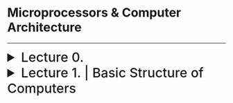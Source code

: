 
# Microprocessors & Computer Architecture

---

<details>
  <summary style="font-size: 30px; font-weight: 500; cursor: pointer;">Lecture 0.</summary>
  
## Basic Info & Textbook :
**Computer Organization and Embedded Systems, 6th Edition**
- Authors: Carl Hamacher, Zvonko Vranesic, Safwat Zaky, Naraig
Manjikian,
- Publisher: McGraw‐Hill , 2011

| Category    | Weight   |
|-------------|----------|
| Quizzes     | 10%      |
| Assignments | 10%      |
| Labs        | 15%      |
| Midterm     | 20%      |
| Final       | 45%      |

#### Quizzes:
• Lockdown browser will be used in quizzes.
• Expect a quiz every week. *(I will drop the lowest quiz mark)*
#### Tutorial Assignments:
• There will be assignment in almost every tutorial
#### Midterm:
• will be on **Oct. 4th** during the class time.
• No midterm deferral, marks will be added to the final exam

---

#### ** Course Overview: **

- Introduction to Computer Architecture:
    - CPU, ALU, I/O devices, Busses and Memory – RAM and ROM;
    - RISC vs. CISC architecture;
    - Assembly language programming using a microprocessor and the Hardware/Software Development Tool;
    - Register block and associated registers;
- Microcontroller systems: Interrupt, timer, memory, clock and reset generation
- Analog to Digital conversion (A/D) and Serial Communication Interface Systems.


---

| Week of  | Topic                               | Other Info                |
|----------|-------------------------------------|---------------------------|
| Sep. 05  | Introduction                        |                           |
| Sep. 11  | Basic Structure of Computers        |                           |
| Sep. 18  | Introduction to Microcontrollers    |                           |
| Sep. 25  | Instruction Set Architecture        |                           |
| Oct. 02  | Instruction Set Architecture Midterm| Midterm **( October. 4th )**    |
| Oct. 09  | Fall Study Week                     |                           |
| Oct. 16  | Basic Input/output                  |                           |
| Oct. 23  | Software                            |                           |
| Oct. 30  | Pipelining                          |                           |
| Nov. 06  | Memory Hierarchy                    |                           |
| Nov. 13  | Computer Arithmetic                  |                           |
| Nov. 20  | Serial Communication Interface Systems|                       |
| Nov. 27  | A/D converters, Review              |                           |


</details>

<details>
  <summary style="font-size: 30px; font-weight: 500; cursor: pointer;">Lecture 1. | Basic Structure of Computers</summary>

| Computer Types                      | Description |
|-------------------------------------------|----------------------------------------------------------------------------------------------------------------------------------------------------------------------------|
| **Embedded Computers**             | - Integrated into a larger device or system for monitoring and control of physical processes.<br> - Used for specific purposes, e.g., industrial automation, appliances, telecommunication, and vehicles. |
| **Personal Computers (PCs)**       | - Widespread use in homes, education, and offices.<br> - Support various applications: computation, document preparation, design, entertainment, communication, and internet browsing.<br><br> **Classifications:** Desktop, Workstation, Portable/Notebook. |
| **Servers and Enterprise Systems** | - Large computers shared by many users over networks.<br> - Host large databases and provide information processing for organizations.                                                          |
| **Supercomputers and Grid Computers** | - Offer highest performance, used in demanding computations (e.g., weather forecasting, engineering, science).<br> - Expensive and large.<br> - Grid computers are cost-effective, using distributed networked PCs and storage. |
| **Cloud Computing**                | - Users access distributed computing and storage resources via the internet.<br> - Operated as a utility, charging on a pay-as-you-use basis.                                                  |

<br>

![MPCA](./static/mpca_1.png)

### Functional Units
---
**Input:**

**Output:**

**Memory Unit:**

**Primary (Main) memory**

**Cache Memory**

**Secondary Memory**

**Arithmetic and Logic Unit (ALU):**

**Control Unit:**

**Processor is composed of:**
- Arithmetic and Logic circuits
- Timing and control circuits
- Registers

---

Lec01 - Page 20+
</details>
